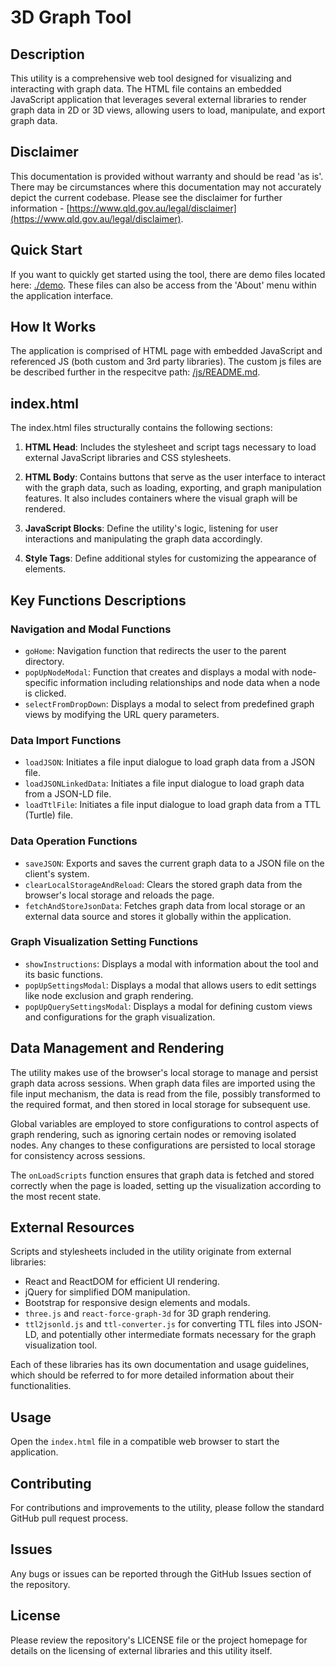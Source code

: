 # 3D Graph Tool



## Description

This utility is a comprehensive web tool designed for visualizing and interacting with graph data. The HTML file contains an embedded JavaScript application that leverages several external libraries to render graph data in 2D or 3D views, allowing users to load, manipulate, and export graph data. 

## Disclaimer

This documentation is provided without warranty and should be read 'as is'. There may be circumstances where this documentation may not accurately depict the current codebase. Please see the disclaimer for further information - [https://www.qld.gov.au/legal/disclaimer](https://www.qld.gov.au/legal/disclaimer).

## Quick Start

If you want to quickly get started using the tool, there are demo files located here: [./demo](/.demo). These files can also be access from the 'About' menu within the application interface.

## How It Works

The application is comprised of HTML page with embedded JavaScript and referenced JS (both custom and 3rd party libraries). The custom js files are be described further in the respecitve path: [/js/README.md](./js/README.md). 

## **index.html**

The index.html files structurally contains the following sections:

1. **HTML Head**: Includes the stylesheet and script tags necessary to load external JavaScript libraries and CSS stylesheets.

2. **HTML Body**: Contains buttons that serve as the user interface to interact with the graph data, such as loading, exporting, and graph manipulation features. It also includes containers where the visual graph will be rendered.

3. **JavaScript Blocks**: Define the utility's logic, listening for user interactions and manipulating the graph data accordingly.

4. **Style Tags**: Define additional styles for customizing the appearance of elements.

## Key Functions Descriptions

### Navigation and Modal Functions

- `goHome`: Navigation function that redirects the user to the parent directory.
- `popUpNodeModal`: Function that creates and displays a modal with node-specific information including relationships and node data when a node is clicked.
- `selectFromDropDown`: Displays a modal to select from predefined graph views by modifying the URL query parameters.

### Data Import Functions

- `loadJSON`: Initiates a file input dialogue to load graph data from a JSON file.
- `loadJSONLinkedData`: Initiates a file input dialogue to load graph data from a JSON-LD file.
- `loadTtlFile`: Initiates a file input dialogue to load graph data from a TTL (Turtle) file.

### Data Operation Functions

- `saveJSON`: Exports and saves the current graph data to a JSON file on the client's system.
- `clearLocalStorageAndReload`: Clears the stored graph data from the browser's local storage and reloads the page.
- `fetchAndStoreJsonData`: Fetches graph data from local storage or an external data source and stores it globally within the application.

### Graph Visualization Setting Functions

- `showInstructions`: Displays a modal with information about the tool and its basic functions.
- `popUpSettingsModal`: Displays a modal that allows users to edit settings like node exclusion and graph rendering.
- `popUpQuerySettingsModal`: Displays a modal for defining custom views and configurations for the graph visualization.

## Data Management and Rendering

The utility makes use of the browser's local storage to manage and persist graph data across sessions. When graph data files are imported using the file input mechanism, the data is read from the file, possibly transformed to the required format, and then stored in local storage for subsequent use.

Global variables are employed to store configurations to control aspects of graph rendering, such as ignoring certain nodes or removing isolated nodes. Any changes to these configurations are persisted to local storage for consistency across sessions.

The `onLoadScripts` function ensures that graph data is fetched and stored correctly when the page is loaded, setting up the visualization according to the most recent state.

## External Resources

Scripts and stylesheets included in the utility originate from external libraries:

- React and ReactDOM for efficient UI rendering.
- jQuery for simplified DOM manipulation.
- Bootstrap for responsive design elements and modals.
- `three.js` and `react-force-graph-3d` for 3D graph rendering.
- `ttl2jsonld.js` and `ttl-converter.js` for converting TTL files into JSON-LD, and potentially other intermediate formats necessary for the graph visualization tool.

Each of these libraries has its own documentation and usage guidelines, which should be referred to for more detailed information about their functionalities.

## Usage

Open the `index.html` file in a compatible web browser to start the application.

## Contributing

For contributions and improvements to the utility, please follow the standard GitHub pull request process.

## Issues

Any bugs or issues can be reported through the GitHub Issues section of the repository.

## License

Please review the repository's LICENSE file or the project homepage for details on the licensing of external libraries and this utility itself.